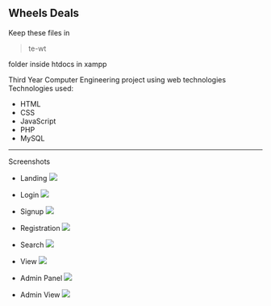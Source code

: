 **Wheels Deals**
----------


Keep these files in 

> te-wt

 folder inside htdocs in xampp

Third Year Computer Engineering project using web technologies 
Technologies used:
- HTML
- CSS
- JavaScript
- PHP
- MySQL

----------


Screenshots

 - Landing
![]({{site.baseurl}}//1.png)

- Login
![]({{site.baseurl}}/http://i.imgur.com/bg3Il5g.png)

- Signup
![]({{site.baseurl}}/http://i.imgur.com/A8epzUf.png)

- Registration
![]({{site.baseurl}}/http://i.imgur.com/z7HkLXf.png)

- Search
![]({{site.baseurl}}/http://i.imgur.com/tmwBHPq.png)

- View
![]({{site.baseurl}}/http://i.imgur.com/9XnV1Xr.png)

- Admin Panel
![]({{site.baseurl}}/http://i.imgur.com/JeagkSV.png)

- Admin View
![]({{site.baseurl}}/http://i.imgur.com/y2cqpeO.png)


